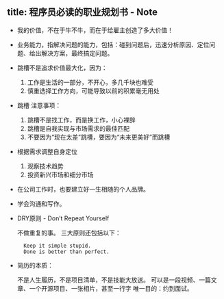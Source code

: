 title: 程序员必读的职业规划书 - Note
---

- 我的价值，不在于牛不牛，而在于给雇主创造了多大价值！

- 业务能力，指解决问题的能力，包括：碰到问题后，迅速分析原因、定位问题、给出解决方案，最终搞定问题。

- 跳槽不是追求价值最大化，因为：

	1. 工作是生活的一部分，不开心，多几千块也难受
	2. 慎重选择工作方向，可能导致以前的积累毫无用处

- 跳槽 注意事项：

	1. 跳槽不是找工作，而是换工作，小心裸辞
	2. 跳槽是自我实现与市场需求的最佳匹配
	3. 不要因为“现在太差”跳槽，要因为“未来更美好”而跳槽

- 根据需求调整自身定位

	1. 观察技术趋势
	2. 投资新兴市场和细分市场

- 在公司工作时，也要建立好一生相随的个人品牌。

- 学会沟通和写作。

- DRY原则 - Don’t Repeat Yourself

	不做重复的事。
	三大原则还包括以下：

		Keep it simple stupid.
		Done is better than perfect.

- 简历的本质：

	不是人生履历，不是项目清单，不是技能大放送。
	可以是一段视频、一篇文章、一个开源项目、一张相片，甚至一行字
	唯一目的：约到面试。
